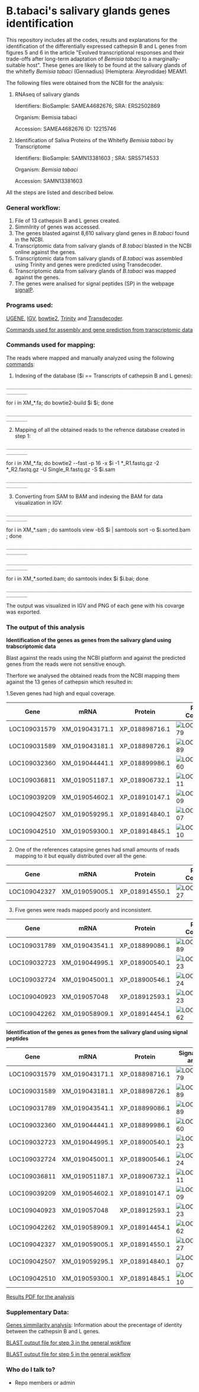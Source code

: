 # B.tabaci's salivary glands genes identification #


This repository includes all the codes, results  and explanations for the identification of the differentially expressed cathepsin B and L genes from figures 5 and 6 in the article "Evolved transcriptional responses and their trade-offs after long-term adaptation of *Bemisia tabaci* to a marginally-suitable host". These genes are likely to be found at the salivary glands of the whitefly *Bemisia tabaci* (Gennadius) (Hemiptera: Aleyrodidae) MEAM1.



The following files were obtained from the NCBI for the analysis:

1. RNAseq of salivary glands

   Identifiers:	BioSample: SAMEA4682676; SRA: ERS2502869
   
   Organism:	Bemisia tabaci 
   
   Accession: SAMEA4682676	ID: 12215746

2. Identification of Saliva Proteins of the Whitefly *Bemisia tabaci* by Transcriptome

   Identifiers:	BioSample: SAMN13381603 ; SRA: SRS5714533
   
   Organism:	*Bemisia tabaci*
   
   Accession: SAMN13381603


All the steps are listed and described below.

### General workflow: ###

1. File of 13 cathepsin B and L genes created.
2. Simmilrity of genes was accessed.
3. The genes blasted against 8,610 salivary gland genes in *B.tabaci* found in the NCBI.
4. Transcriptomic data from salivary glands of *B.tabaci* blasted in the NCBI online against the genes.
5. Transcriptomic data from salivary glands of *B.tabaci* was assembled using Trinity and genes were predicted using Transdecoder.
6. Transcriptomic data from salivary glands of *B.tabaci* was mapped against the genes.
7. The genes were analised for signal peptides (SP) in the webpage [signalP](https://services.healthtech.dtu.dk/service.php?SignalP-5.0).


### Programs used: ###


[UGENE](http://ugene.net/), [IGV](https://software.broadinstitute.org/software/igv/), [bowtie2](http://bowtie-bio.sourceforge.net/bowtie2/index.shtml), [Trinity](https://github.com/trinityrnaseq/trinityrnaseq/wiki) and [Transdecoder](https://github.com/TransDecoder/TransDecoder/wiki).

[Commands used for assembly and gene prediction from transcriptomic data](https://github.com/KseniaJuravel/B.tabaci_salivary_glands/blob/main/commands_file.sh)

### Commands used for mapping: ###

The reads where mapped and manually analyzed using the following [commands](https://github.com/KseniaJuravel/B.tabaci_salivary_glands/blob/main/commands_file.sh):

1. Indexing of the database ($i == Transcripts of cathepsin B and L genes):


`______________________________________________________________________________`



for i in XM_*.fa; do bowtie2-build $i $i; done

`______________________________________________________________________________`



2. Mapping of all the obtained reads to the refrence database created in step 1:


`______________________________________________________________________________`

for i in XM_*.fa; do bowtie2 --fast -p 16 -x $i  -1 *_R1.fastq.gz -2 *_R2.fastq.gz -U Single_R.fastq.gz -S $i.sam 

`______________________________________________________________________________`


3. Converting from SAM to BAM and indexing the BAM for data visualization in IGV: 


`______________________________________________________________________________`

for i in XM_*.sam ; do samtools view -bS $i | samtools sort -o $i.sorted.bam ; done

`______________________________________________________________________________`


`______________________________________________________________________________`

for i in XM_*.sorted.bam; do samtools index $i $i.bai; done

`______________________________________________________________________________`



The output was visualized in IGV and PNG of each gene with his covarge was exported.


 
### The output of this analysis ###


**Identification of the genes as genes from the salivary gland using trabscriptomic data**

Blast against the reads using the NCBI platform and against the predicted genes from the reads were not sensitive enough.

Therfore we analysed the obtained reads from the NCBI mapping them against the 13 genes of cathepsin which resulted in:

1.Seven genes had high and equal coverage. 

| Gene          | mRNA          | Protein        | Reads Coverage                        |
| ------------- | ------------- | ---------------| ------------------------------------- |
| LOC109031579  | XM_019043171.1| XP_018898716.1 | ![LOC109031579](https://github.com/KseniaJuravel/B.tabaci_salivary_glands/blob/main/Results/igv_XM_019043171.1.png)|
| LOC109031589  | XM_019043181.1| XP_018898726.1 | ![LOC109031589](https://github.com/KseniaJuravel/B.tabaci_salivary_glands/blob/main/Results/igv_XM_019043181.1.png)|
| LOC109032360  | XM_019044441.1| XP_018899986.1 | ![LOC109032360](https://github.com/KseniaJuravel/B.tabaci_salivary_glands/blob/main/Results/igv_XM_019044441.1.png)| 
| LOC109036811  | XM_019051187.1| XP_018906732.1 | ![LOC109036811](https://github.com/KseniaJuravel/B.tabaci_salivary_glands/blob/main/Results/igv_XM_019051187.1.png)| 
| LOC109039209  | XM_019054602.1| XP_018910147.1 | ![LOC109039209](https://github.com/KseniaJuravel/B.tabaci_salivary_glands/blob/main/Results/igv_XM_019054602.1.png)| 
| LOC109042507  | XM_019059295.1| XP_018914840.1 | ![LOC109042507](https://github.com/KseniaJuravel/B.tabaci_salivary_glands/blob/main/Results/igv_XM_019059295.1.png)| 
| LOC109042510  | XM_019059300.1| XP_018914845.1 | ![LOC109042510](https://github.com/KseniaJuravel/B.tabaci_salivary_glands/blob/main/Results/igv_XM_019059300.1.png)|


2. One of the references catapsine genes had small amounts of reads mapping to it but equally distributed over all the gene.


| Gene          | mRNA          | Protein       | Reads Coverage                        |
| ------------- | ------------- | ------------- | ------------------------------------- |
| LOC109042327  | XM_019059005.1| XP_018914550.1| ![LOC109042327](https://github.com/KseniaJuravel/B.tabaci_salivary_glands/blob/main/Results/igv_XM_019059005.1.png)|



3. Five genes were reads mapped poorly and inconsistent.


| Gene          | mRNA          | Protein       | Reads Coverage                        |
| ------------- | ------------- | ------------- | ------------------------------------- |
| LOC109031789  | XM_019043541.1| XP_018899086.1| ![LOC109031789](https://github.com/KseniaJuravel/B.tabaci_salivary_glands/blob/main/Results/igv_XM_019043541.1.png)| 
| LOC109032723  | XM_019044995.1| XP_018900540.1| ![LOC109032723](https://github.com/KseniaJuravel/B.tabaci_salivary_glands/blob/main/Results/igv_XM_019044995.1.png)| 
| LOC109032724  | XM_019045001.1| XP_018900546.1| ![LOC109032724](https://github.com/KseniaJuravel/B.tabaci_salivary_glands/blob/main/Results/igv_XM_019045001.1.png)| 
| LOC109040923  | XM_019057048  | XP_018912593.1| ![LOC109040923](https://github.com/KseniaJuravel/B.tabaci_salivary_glands/blob/main/Results/igv_XM_019057048.1.png) | 
| LOC109042262  | XM_019058909.1| XP_018914454.1| ![LOC109042262](https://github.com/KseniaJuravel/B.tabaci_salivary_glands/blob/main/Results/igv_XM_019058909.1.png) | 


**Identification of the genes as genes from the salivary gland using signal peptides**


| Gene          | mRNA          | Protein       | Signal peptide analysis    |
| ------------- | ------------- | ------------- | -------------------------- |
| LOC109031579  | XM_019043171.1| XP_018898716.1| ![LOC109031579](https://github.com/KseniaJuravel/B.tabaci_salivary_glands/blob/main/Results/XP_018898716.1_LOC109031579.PNG)|
| LOC109031589  | XM_019043181.1| XP_018898726.1| ![LOC109031589](https://github.com/KseniaJuravel/B.tabaci_salivary_glands/blob/main/Results/XP_018898726.1_LOC109031589.PNG)|
| LOC109031789  | XM_019043541.1| XP_018899086.1| ![LOC109031789](https://github.com/KseniaJuravel/B.tabaci_salivary_glands/blob/main/Results/XP_018899086.1_LOC109031789.PNG)| 
| LOC109032360  | XM_019044441.1| XP_018899986.1| ![LOC109032360](https://github.com/KseniaJuravel/B.tabaci_salivary_glands/blob/main/Results/XP_018899986.1_LOC109032360.PNG)|
| LOC109032723  | XM_019044995.1| XP_018900540.1| ![LOC109032723](https://github.com/KseniaJuravel/B.tabaci_salivary_glands/blob/main/Results/XP_018900540.1_LOC109032723.PNG)| 
| LOC109032724  | XM_019045001.1| XP_018900546.1| ![LOC109032724](https://github.com/KseniaJuravel/B.tabaci_salivary_glands/blob/main/Results/XP_018900546.1_LOC109032724.PNG)| 
| LOC109036811  | XM_019051187.1| XP_018906732.1| ![LOC109036811](https://github.com/KseniaJuravel/B.tabaci_salivary_glands/blob/main/Results/XP_018906732.1_LOC109036811.PNG)|
| LOC109039209  | XM_019054602.1| XP_018910147.1| ![LOC109039209](https://github.com/KseniaJuravel/B.tabaci_salivary_glands/blob/main/Results/XP_018910147.1_LOC109039209.PNG)|
| LOC109040923  | XM_019057048  | XP_018912593.1| ![LOC109040923](https://github.com/KseniaJuravel/B.tabaci_salivary_glands/blob/main/Results/XP_018912593.1_LOC109040923.PNG)| 
| LOC109042262  | XM_019058909.1| XP_018914454.1| ![LOC109042262](https://github.com/KseniaJuravel/B.tabaci_salivary_glands/blob/main/Results/XP_018914454.1_LOC109042262.PNG)| 
| LOC109042327  | XM_019059005.1| XP_018914550.1| ![LOC109042327](https://github.com/KseniaJuravel/B.tabaci_salivary_glands/blob/main/Results/XP_018914550.1_LOC109042327.PNG)| 
| LOC109042507  | XM_019059295.1| XP_018914840.1| ![LOC109042507](https://github.com/KseniaJuravel/B.tabaci_salivary_glands/blob/main/Results/XP_018914840.1_LOC109042507.PNG)|
| LOC109042510  | XM_019059300.1| XP_018914845.1| ![LOC109042510](https://github.com/KseniaJuravel/B.tabaci_salivary_glands/blob/main/Results/XP_018914845.1_LOC109042510.PNG)|


[Results PDF for the analysis](https://github.com/KseniaJuravel/B.tabaci_salivary_glands/blob/main/Results/SignalP%20-%205.0%20-%20Services%20-%20DTU%20Health%20Tech.pdf)


### Supplementary Data: ###

[Genes simmilarity analysis](https://github.com/KseniaJuravel/B.tabaci_salivary_glands/blob/main/Multiple_alignment_distance_matrix_cathepsin_genes.html): Information about the precentage of identity between the cathepsin B and L genes.

[BLAST output file for step 3 in the general wokflow](https://github.com/KseniaJuravel/B.tabaci_salivary_glands/blob/main/Results/B0N3MZAK114-Alignment-HitTable%20.csv)

[BLAST output file for step 5 in the general wokflow](LIMK)


### Who do I talk to? ###

* Repo members or admin

